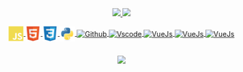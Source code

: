 

<div align="center">
  <a href="https://github.com/marosleo">
  <img height="180em" src="https://github-readme-stats.vercel.app/api?username=marosleo&show_icons=true&theme=dracula&include_all_commits=true&count_private=true"/>
  <img height="180em" src="https://github-readme-stats.vercel.app/api/top-langs/?username=marosleo&layout=compact&langs_count=7&theme=dracula"/>
</div>

<div style="display: inline_block" align="center"><br>
  <img align="center" alt="Rafa-J" height="30" width="30" src="https://raw.githubusercontent.com/devicons/devicon/master/icons/javascript/javascript-plain.svg">
          
  <img align="center" alt="bru-HTML" height="30" width="30" src="https://raw.githubusercontent.com/devicons/devicon/master/icons/html5/html5-original.svg">
  <img align="center" alt="bru-CSS" height="30" width="30" src="https://raw.githubusercontent.com/devicons/devicon/master/icons/css3/css3-original.svg">
  <img align="center" alt="bru-Python" height="30" width="30" src="https://raw.githubusercontent.com/devicons/devicon/master/icons/python/python-original.svg">
  <img align="center" alt="Github" height="30" width="40" src="https://cdn.jsdelivr.net/gh/devicons/devicon/icons/github/github-original.svg" />
  <img align="center" alt="Vscode" height="30" width="40" src="https://cdn.jsdelivr.net/gh/devicons/devicon/icons/vscode/vscode-original.svg" />
  <img align="center" alt="VueJs" height="30" width="40" src="https://icongr.am/devicon/vuejs-original.svg?size=128&color=currentColor" />
  <img align="center" alt="VueJs" height="30" width="40" src="https://cdn.jsdelivr.net/gh/devicons/devicon/icons/django/django-plain.svg" />
  <img align="center" alt="VueJs" height="30" width="40" src="https://cdn.jsdelivr.net/gh/devicons/devicon/icons/mysql/mysql-original-wordmark.svg" />
          
  
          
  
</div>

##

<div align="center"> 
  
 <a href="https://instagram.com/marosleo/" target="_blank"><img src="https://img.shields.io/badge/-Instagram-%23E4405F?style=for-the-badge&logo=instagram&logoColor=white" target="_blank"></a>
 
 
</div>
